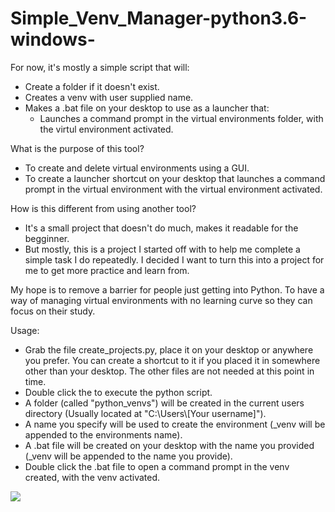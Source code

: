 # Simple_Venv_Manager-python3.6-windows-
For now, it's mostly a simple script that will:

  * Create a folder if it doesn't exist.
  * Creates a venv with user supplied name.
  * Makes a .bat file on your desktop to use as a launcher that:
    * Launches a command prompt in the virtual environments folder, with the virtul environment activated.

What is the purpose of this tool?

  * To create and delete virtual environments using a GUI.
  * To create a launcher shortcut on your desktop that launches a command prompt in the virtual environment with the virtual environment activated.

How is this different from using another tool?

  * It's a small project that doesn't do much, makes it readable for the begginner.
  * But mostly, this is a project I started off with to help me complete a simple task I do repeatedly. I decided I want to turn this into a project for me to get more practice and learn from.

My hope is to remove a barrier for people just getting into Python. To have a way of managing virtual environments with no learning curve so they can focus on their study.

Usage:

  * Grab the file create_projects.py, place it on your desktop or anywhere you prefer. You can create a shortcut to it if you placed it in somewhere other than your desktop. The other files are not needed at this point in time.
  * Double click the to execute the python script.
  * A folder (called "python_venvs") will be created in the current users directory (Usually located at "C:\Users\\[Your username]\").
  * A name you specify will be used to create the environment (_venv will be appended to the environments name).
  * A .bat file will be created on your desktop with the name you provided (_venv will be appended to the name you provide).
  * Double click the .bat file to open a command prompt in the venv created, with the venv activated.

![](simple_venv_man_v0.1.gif)
